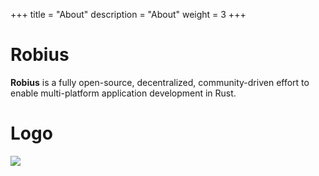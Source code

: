 +++
title = "About"
description = "About"
weight = 3
+++

# Robius

**Robius** is a fully open-source, decentralized, community-driven effort to enable multi-platform application development in Rust.

# Logo

![](/robius-logo.png)
